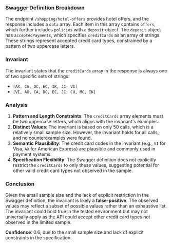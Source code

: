### Swagger Definition Breakdown

The endpoint `/shopping/hotel-offers` provides hotel offers, and the response includes a `data` array. Each item in this array contains `offers`, which further includes `policies` with a `deposit` object. The `deposit` object has `acceptedPayments`, which specifies `creditCards` as an array of strings. These strings represent accepted credit card types, constrained by a pattern of two uppercase letters.

### Invariant

The invariant states that the `creditCards` array in the response is always one of two specific sets of strings:
- `[AX, CA, DC, EC, IK, JC, VI]`
- `[VI, AX, CA, DC, EC, JC, CU, MC, IK]`

### Analysis

1. **Pattern and Length Constraints**: The `creditCards` array elements must be two uppercase letters, which aligns with the invariant's examples.
2. **Distinct Values**: The invariant is based on only 50 calls, which is a relatively small sample size. However, the invariant holds for all calls, and no counterexamples were found.
3. **Semantic Plausibility**: The credit card codes in the invariant (e.g., `VI` for Visa, `AX` for American Express) are plausible and commonly used in payment systems.
4. **Specification Flexibility**: The Swagger definition does not explicitly restrict the `creditCards` to only these values, suggesting potential for other valid credit card types not observed in the sample.

### Conclusion

Given the small sample size and the lack of explicit restriction in the Swagger definition, the invariant is likely a **false-positive**. The observed values may reflect a subset of possible values rather than an exhaustive list. The invariant could hold true in the tested environment but may not universally apply as the API could accept other credit card types not observed in the limited sample.

**Confidence**: 0.6, due to the small sample size and lack of explicit constraints in the specification.
